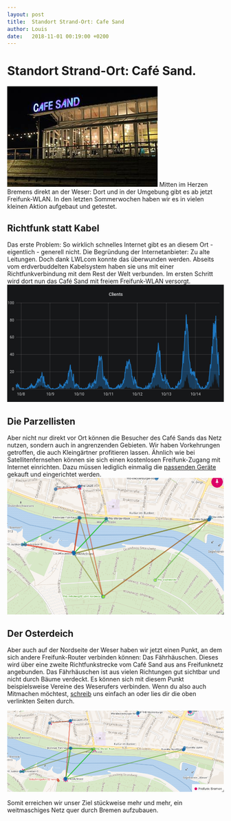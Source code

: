 ```yaml
---
layout: post
title:  Standort Strand-Ort: Cafe Sand
author: Louis
date:   2018-11-01 00:19:00 +0200
---
```

<!--- date:   2018-11-15 00:19:00 +0200 --->

# Standort Strand-Ort: Café Sand.
<img src="/blog/files/2018-11-15/cafe_sand_beleuchtet.jpg" style="max-height:400px">
Mitten im Herzen Bremens direkt an der Weser: Dort und in der Umgebung gibt es ab jetzt Freifunk-WLAN. In den letzten Sommerwochen haben wir es in vielen kleinen Aktion aufgebaut und getestet.

## Richtfunk statt Kabel
Das erste Problem: So wirklich schnelles Internet gibt es an diesem Ort - eigentlich - generell nicht. Die Begründung der Internetanbieter: Zu alte Leitungen.
Doch dank LWLcom konnte das überwunden werden. Abseits vom erdverbuddelten Kabelsystem haben sie uns mit einer Richtfunkverbindung mit dem Rest der Welt verbunden.
Im ersten Schritt wird dort nun das Café Sand mit freiem Freifunk-WLAN versorgt.
<a href="/blog/files/2018-11-15/clients_grafana.png"><img src="/blog/files/2018-11-15/clients_grafana.png" alt="unify ist gut belegt" style="max-height:400px"></a>

## Die Parzellisten
Aber nicht nur direkt vor Ort können die Besucher des Café Sands das Netz nutzen, sondern auch in angrenzenden Gebieten. Wir haben Vorkehrungen getroffen, die auch Kleingärtner profitieren lassen. Ähnlich wie bei Satellitenfernsehen können sie sich einen kostenlosen Freifunk-Zugang mit Internet einrichten. Dazu müssen lediglich einmalig die
[passenden Geräte](https://wiki.bremen.freifunk.net/Anleitungen/Firmware/Flashen#auswahl-der-hardware_richtfunk-f%C3%BCr-den-au%C3%9Fenbereich) gekauft und eingerichtet werden.
<a href="/blog/files/2018-11-15/screenshot_nice_0711.png"><img src="/blog/files/2018-11-15/screenshot_nice_0711.png" alt="screenshot1" style="max-height:400px"></a>

## Der Osterdeich
Aber auch auf der Nordseite der Weser haben wir jetzt einen Punkt, an dem sich andere Freifunk-Router verbinden können: Das Fährhäuschen.
Dieses wird über eine zweite Richtfunkstrecke vom Café Sand aus ans Freifunknetz angebunden.
Das Fährhäuschen ist aus vielen Richtungen gut sichtbar und nicht durch Bäume verdeckt.
Es können sich mit diesem Punkt beispielsweise Vereine des Weserufers verbinden.
Wenn du also auch Mitmachen möchtest, [schreib](mailto:info@bremen.freifunk.net) uns einfach an oder lies dir die oben verlinkten Seiten durch.


<a href="/blog/files/2018-11-15/screenshot_nice1_5von7.png"><img src="/blog/files/2018-11-15/screenshot_nice1_5von7.png" alt="unify ist gut belegt" style="max-height:400px"></a>



Somit erreichen wir unser Ziel stückweise mehr und mehr, ein weitmaschiges Netz quer durch Bremen aufzubauen.
